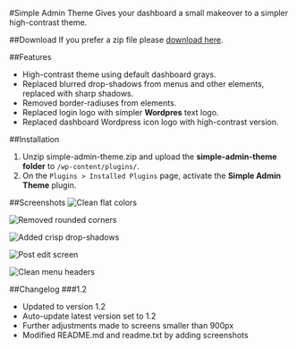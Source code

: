 #Simple Admin Theme
Gives your dashboard a small makeover to a simpler high-contrast theme.

##Download
If you prefer a zip file please [download here](http://ajtroxell.com/simple-wordpress-admin-theme/).

##Features
-	High-contrast theme using default dashboard grays.
-	Replaced blurred drop-shadows from menus and other elements, replaced with sharp shadows.
-	Removed border-radiuses from elements.
-	Replaced login logo with simpler **Wordpres** text logo.
-	Replaced dashboard Wordpress icon logo with high-contrast version.

##Installation
1. Unzip simple-admin-theme.zip and upload the **simple-admin-theme folder** to `/wp-content/plugins/`.
2. On the `Plugins > Installed Plugins` page, activate the **Simple Admin Theme** plugin.

##Screenshots
![Clean flat colors](http://ajtroxell.com/wp-content/uploads/2013/08/00_simple-admin-theme.jpg "Clean Flat Colors")

![Removed rounded corners](http://ajtroxell.com/wp-content/uploads/2013/08/01_simple-admin-theme.jpg "Removed Rounded Corners")

![Added crisp drop-shadows](http://ajtroxell.com/wp-content/uploads/2013/08/03_simple-admin-theme.jpg "Added crisp drop-shadows")

![Post edit screen](http://ajtroxell.com/wp-content/uploads/2013/08/02_simple-admin-theme.jpg "Post edit screen")

![Clean menu headers](http://ajtroxell.com/wp-content/uploads/2013/08/04_simple-admin-theme.jpg "Clean menu headers")

##Changelog
###1.2
*	Updated to version 1.2
*	Auto-update latest version set to 1.2
*	Further adjustments made to screens smaller than 900px
*	Modified README.md and readme.txt by adding screenshots